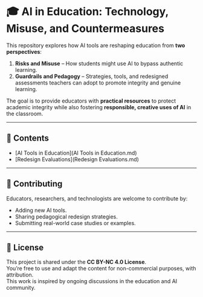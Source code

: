 # 🎓 AI in Education: Technology, Misuse, and Countermeasures

This repository explores how AI tools are reshaping education from **two perspectives**:  
1. **Risks and Misuse** – How students might use AI to bypass authentic learning.  
2. **Guardrails and Pedagogy** – Strategies, tools, and redesigned assessments teachers can adopt to promote integrity and genuine learning.  

The goal is to provide educators with **practical resources** to protect academic integrity while also fostering **responsible, creative uses of AI** in the classroom.

---

## 📑 Contents

- [AI Tools in Education](AI Tools in Education.md)  
- [Redesign Evaluations](Redesign Evaluations.md)  

---

## 🤝 Contributing

Educators, researchers, and technologists are welcome to contribute by:  
- Adding new AI tools.  
- Sharing pedagogical redesign strategies.  
- Submitting real-world case studies or examples.  

---

## 📜 License

This project is shared under the **CC BY-NC 4.0 License**.  
You’re free to use and adapt the content for non-commercial purposes, with attribution.  
This work is inspired by ongoing discussions in the education and AI community.

